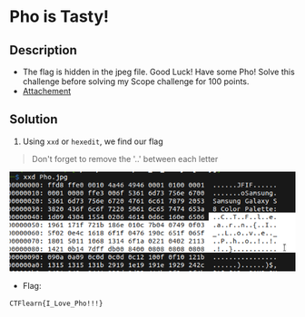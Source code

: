 # Pho is Tasty!

## Description

* The flag is hidden in the jpeg file. Good Luck! Have some Pho! Solve this challenge before solving my Scope challenge for 100 points.
* [Attachement](https://ctflearn.com/challenge/download/971)

## Solution

1. Using `xxd` or `hexedit`, we find our flag 

> Don't forget to remove the '..' between each letter

![flag.png](flag.png)

* Flag:

```
CTFlearn{I_Love_Pho!!!}
```